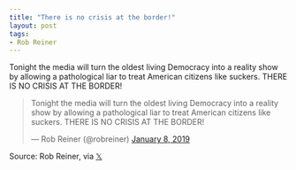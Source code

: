 ```yaml
---
title: "There is no crisis at the border!"
layout: post
tags:
- Rob Reiner
---
```


Tonight the media will turn the oldest living Democracy into a reality show by allowing a pathological liar to treat American citizens like suckers. THERE IS NO CRISIS AT THE BORDER!

<blockquote class="twitter-tweet"><p lang="en" dir="ltr">Tonight the media will turn the oldest living Democracy into a reality show by allowing a pathological liar to treat American citizens like suckers. THERE IS NO CRISIS AT THE BORDER!</p>&mdash; Rob Reiner (@robreiner) <a href="https://twitter.com/robreiner/status/1082637934015111169?ref_src=twsrc%5Etfw">January 8, 2019</a></blockquote> <script async src="https://platform.twitter.com/widgets.js" charset="utf-8"></script>

Source: Rob Reiner, via [𝕏](https://x.com)
